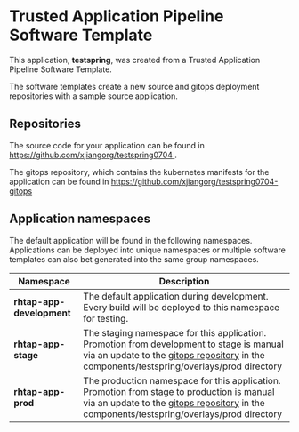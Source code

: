# Trusted Application Pipeline Software Template

This application, **testspring**, was created from a Trusted Application Pipeline Software Template.

The software templates create a new source and gitops deployment repositories with a sample source application. 

## Repositories

The source code for your application can be found in [https://github.com/xjiangorg/testspring0704 ](https://github.com/xjiangorg/testspring0704 ).
 
The gitops repository, which contains the kubernetes manifests for the application can be found in 
[https://github.com/xjiangorg/testspring0704-gitops ](https://github.com/xjiangorg/testspring0704-gitops ) 

## Application namespaces 

The default application will be found in the following namespaces. Applications can be deployed into unique namespaces or multiple software templates can also bet generated into the same group namespaces.  

|  Namespace   |  Description   |  
| -------- | -------- |   
| **rhtap-app-development** | The default application during development. Every build will be deployed to this namespace for testing. | 
| **rhtap-app-stage** | The staging namespace for this application. Promotion from development to stage is manual via an update to the [gitops repository](https://github.com/xjiangorg/testspring0704-gitops ) in the components/testspring/overlays/prod directory |  
| **rhtap-app-prod** | The production namespace for this application. Promotion from stage to production is manual via an update to the [gitops repository](https://github.com/xjiangorg/testspring0704-gitops ) in the components/testspring/overlays/prod directory | 